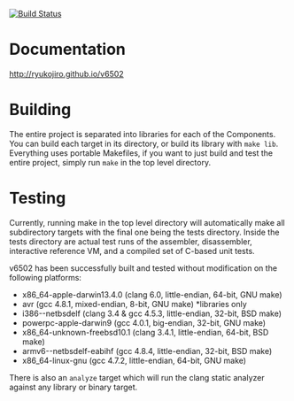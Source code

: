 [![Build Status](https://travis-ci.org/RyuKojiro/v6502.svg?branch=master)](https://travis-ci.org/RyuKojiro/v6502)

# Documentation
http://ryukojiro.github.io/v6502

# Building
The entire project is separated into libraries for each of the
Components. You can build each target in its directory, or build its
library with `make lib`. Everything uses portable Makefiles, if you want to
just build and test the entire project, simply run `make` in the top level
directory.

# Testing

Currently, running make in the top level directory will automatically make all
subdirectory targets with the final one being the tests directory. Inside the
tests directory are actual test runs of the assembler, disassembler, interactive
reference VM, and a compiled set of C-based unit tests.

v6502 has been successfully built and tested without modification on the
following platforms:

- x86_64-apple-darwin13.4.0 (clang 6.0, little-endian, 64-bit, GNU make)
- avr (gcc 4.8.1, mixed-endian, 8-bit, GNU make) *libraries only
- i386--netbsdelf (clang 3.4 & gcc 4.5.3, little-endian, 32-bit, BSD make)
- powerpc-apple-darwin9 (gcc 4.0.1, big-endian, 32-bit, GNU make)
- x86_64-unknown-freebsd10.1 (clang 3.4.1, little-endian, 64-bit, BSD make)
- armv6--netbsdelf-eabihf (gcc 4.8.4, little-endian, 32-bit, BSD make)
- x86_64-linux-gnu (gcc 4.7.2, little-endian, 64-bit, GNU make)

There is also an `analyze` target which will run the clang static analyzer
against any library or binary target.
